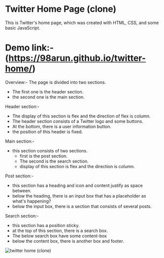 # Twitter Home Page (clone)
This is Twitter's home page, which was created with HTML, CSS, and some basic JavaScript.
# Demo link:-(https://98arun.github.io/twitter-home/)

Overview:- The page is divided into two sections.

- The first one is the header section. 
- the second one is the main section.


Header section:- 

- The display of this section is flex and the direction of flex is column.
- The header section consists of a Twitter logo and some buttons.
- At the bottom, there is a user information button.
- the position of this header is fixed.

Main section:-

- this section consists of two sections.
	- first is the post section.
	- The second is the search section.
	- display of this section is flex and the direction is column.

Post section:-

- this section has a heading and icon and content justify as space between.
- below the heading, there is an input box that has a placeholder as what's happening?
- below the input box, there is a section that consists of several posts.

Search section:-

- this section has a position sticky.
- at the top of this section, there is a search box.
- The below search box have some content-box
- below the content box, there is another box and footer.

![twitter home (clone)](https://user-images.githubusercontent.com/82587103/129891597-f8a67302-e8f0-4efe-afbc-d8cd809f2d13.png)





